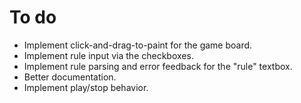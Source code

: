 # To do

  - Implement click-and-drag-to-paint for the game board.
  - Implement rule input via the checkboxes.
  - Implement rule parsing and error feedback for the "rule" textbox.
  - Better documentation.
  - Implement play/stop behavior.